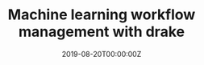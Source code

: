 ---
title: 'Machine learning workflow management with drake'
authors:
- Will Landau
date: '2019-08-20T00:00:00Z'

# Schedule page publish date (NOT proceeding's date).
publishDate: '20001-01-01T00:00:00Z'

# proceeding type.
# Legend: 0 = Uncategorized; 1 = Talk, 2 = Keynote, 3 = Workshop
# To add more update publications_types.toml and en.yaml
proceeding_types: ['3']

# proceeding name and optional abbreviated proceeding name.
proceeding: Presented at 2019 Conference
proceeding_short: Presented at 2019 Conference

abstract: 

tags:
- Eli Lilly
featured: false

links:
url_slides: 'https://github.com/wlandau/learndrake'
url_video: ''

---